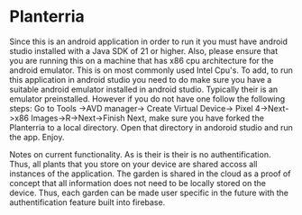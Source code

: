 # Planterria
Since this is an android application in order to run it you must have android studio installed with a Java SDK of 21 or higher.
Also, please ensure that you are running this on a machine that has x86 cpu architecture for the android emulator. This is on most commonly used Intel Cpu's.
To add, to run this application in android studio you need to do make sure you have a suitable android emulator installed in android studio.
Typically their is an emulator preinstalled. However if you do not have one follow the following steps:
Go to Tools ->AVD manager-> Create Virtual Device-> Pixel 4->Next->x86 Images->R->Next->Finish
Next, make sure you have forked the Planterria to a local directory.
Open that directory in andoroid studio and run the app. Enjoy.


Notes on current functionality.
As is their is their is no authentification. Thus, all plants that you store on your device are shared accoss all instances of the application.
The garden is shared in the cloud as a proof of concept that all information does not need to be locally stored on the device. 
Thus, each garden can be made user specific in the future with the authentification feature built into firebase.



